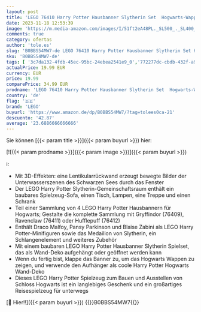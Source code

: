 ```yaml
---
layout: post
title: 'LEGO 76410 Harry Potter Hausbanner Slytherin Set  Hogwarts-Wappen und Gemeinschaftsraum-Spielzeug  2in1-Reisespielzeug und Wand-Deko  Sammel-Set mit Draco Malfoy-Minifigur  9-99 Jahren'
date: 2023-11-18 12:53:39
image: 'https://m.media-amazon.com/images/I/51ft2eA48PL._SL500_._SL400_.jpg'
comments: true
category: ofertas
author: 'tole.es'
slug: 'B0BBS54MW7-de LEGO 76410 Harry Potter Hausbanner Slytherin Set Hogwarts-...'
sku: 'B0BBS54MW7-de'
tags: [ '3c7da132-4fdb-45ec-95bc-24ebea2541e9_0','772277dc-cbdb-432f-a915-25a321e9ed8c_0','772277dc-cbdb-432f-a915-25a321e9ed8c_3901','772277dc-cbdb-432f-a915-25a321e9ed8c_4401','Arborist Merchandising Root','Bauspielzeug & Konstruktionsspielzeug','Bauspielzeugsets','Bereit für den Schulanfang','Best Selling','Custom Stores','LEGO','Lernaktivitäten und MINT','Selektion1','Self Service','Special Features Stores','Spiele, Spielzeug und Sammlerstücke für große Kinder','Spielzeug','Stores','Xmas23 Most wanted Toys','e26659c6-d1cd-45cb-800b-2f9b432b8572_0','e26659c6-d1cd-45cb-800b-2f9b432b8572_5901','lego','​Bücher','🇩🇪', ]
actualPrice: 19.99 EUR
currency: EUR
price: 19.99
comparePrice: 34.99 EUR
prodname: 'LEGO 76410 Harry Potter Hausbanner Slytherin Set  Hogwarts-Wappen und Gemeinschaftsraum-Spielzeug  2in1-Reisespielzeug und Wand-Deko  Sammel-Set mit Draco Malfoy-Minifigur  9-99 Jahren'
country: 'de'
flag: '🇩🇪'
brand: 'LEGO'
buyurl: 'https://www.amazon.de/dp/B0BBS54MW7/?tag=tolees0ca-21'
descuento: '42.87'
average: '23.6886666666666'
---
```


Sie können [{{< param title >}}]({{< param buyurl >}}) hier:

[![{{< param prodname >}}]({{< param image >}})]({{< param buyurl >}})

ℹ️:

- Mit 3D-Effekten: eine Lentikularrückwand erzeugt bewegte Bilder der Unterwasserszenen des Schwarzen Sees durch das Fenster
- Der LEGO Harry Potter Slytherin-Gemeinschaftsraum enthält ein baubares Spielzeug-Sofa, einen Tisch, Lampen, eine Treppe und einen Schrank
- Teil einer Sammlung von 4 LEGO Harry Potter Hausbannern für Hogwarts; Gestalte die komplette Sammlung mit Gryffindor (76409), Ravenclaw (76411) oder Hufflepuff (76412)
- Enthält Draco Malfoy, Pansy Parkinson und Blaise Zabini als LEGO Harry Potter-Minifiguren sowie das Medaillon von Slytherin, ein Schlangenelement und weiteres Zubehör
- Mit einem baubaren LEGO Harry Potter Hausbanner Slytherin Spielset, das als Wand-Deko aufgehängt oder geöffnet werden kann
- Wenn du fertig bist, klappe das Banner zu, um das Hogwarts Wappen zu zeigen, und verwende den Aufhänger als coole Harry Potter Hogwarts Wand-Deko
- Dieses LEGO Harry Potter Spielzeug zum Bauen und Ausstellen von Schloss Hogwarts ist ein langlebiges Geschenk und ein großartiges Reisespielzeug für unterwegs

[🛒 Hier!!]({{< param buyurl >}})
{{<world>}}B0BBS54MW7{{</world>}}
